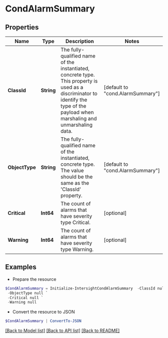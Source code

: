 # CondAlarmSummary
## Properties

Name | Type | Description | Notes
------------ | ------------- | ------------- | -------------
**ClassId** | **String** | The fully-qualified name of the instantiated, concrete type. This property is used as a discriminator to identify the type of the payload when marshaling and unmarshaling data. | [default to "cond.AlarmSummary"]
**ObjectType** | **String** | The fully-qualified name of the instantiated, concrete type. The value should be the same as the &#39;ClassId&#39; property. | [default to "cond.AlarmSummary"]
**Critical** | **Int64** | The count of alarms that have severity type Critical. | [optional] 
**Warning** | **Int64** | The count of alarms that have severity type Warning. | [optional] 

## Examples

- Prepare the resource
```powershell
$CondAlarmSummary = Initialize-IntersightCondAlarmSummary  -ClassId null `
 -ObjectType null `
 -Critical null `
 -Warning null
```

- Convert the resource to JSON
```powershell
$CondAlarmSummary | ConvertTo-JSON
```

[[Back to Model list]](../README.md#documentation-for-models) [[Back to API list]](../README.md#documentation-for-api-endpoints) [[Back to README]](../README.md)

